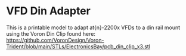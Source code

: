 # VFD Din Adapter
This is a printable model to adapt at{n}-2200x VFDs to a din rail mount using the Voron Din Clip found here: https://github.com/VoronDesign/Voron-Trident/blob/main/STLs/ElectronicsBay/pcb_din_clip_x3.stl

